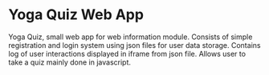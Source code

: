# Yoga Quiz Web App
Yoga Quiz, small web app for web information module.
Consists of simple registration and login system using json files for user data storage.
Contains log of user interactions displayed in iframe from json file.
Allows user to take a quiz mainly done in javascript.
